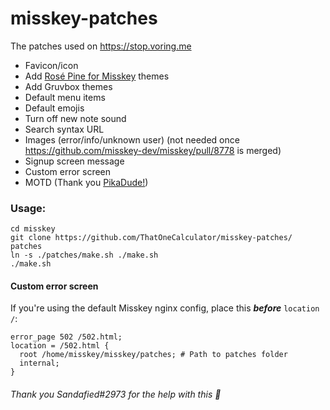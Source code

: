 # misskey-patches
The patches used on https://stop.voring.me

- Favicon/icon
- Add [Rosé Pine for Misskey](https://github.com/rose-pine/misskey) themes
- Add Gruvbox themes
- Default menu items
- Default emojis
- Turn off new note sound
- Search syntax URL
- Images (error/info/unknown user) (not needed once https://github.com/misskey-dev/misskey/pull/8778 is merged)
- Signup screen message
- Custom error screen
- MOTD (Thank you [PikaDude!](https://github.com/PikaDude))

### Usage:
```
cd misskey
git clone https://github.com/ThatOneCalculator/misskey-patches/ patches
ln -s ./patches/make.sh ./make.sh
./make.sh
```

#### Custom error screen
If you're using the default Misskey nginx config, place this ***before*** `location /`:
```
error_page 502 /502.html;
location = /502.html {
  root /home/misskey/misskey/patches; # Path to patches folder
  internal;
}
```
###### Thank you Sandafied#2973 for the help with this 💚
